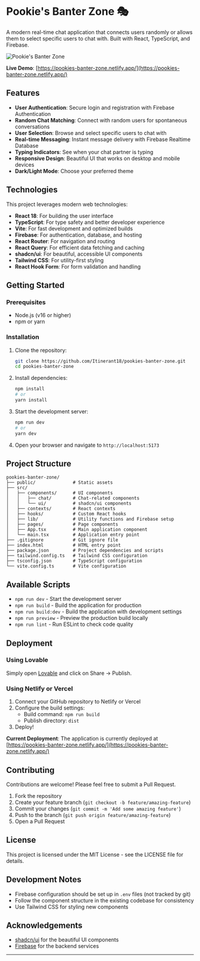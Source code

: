# Pookie's Banter Zone 🎭

A modern real-time chat application that connects users randomly or allows them to select specific users to chat with. Built with React, TypeScript, and Firebase.

![Pookie's Banter Zone](https://lovable.dev/projects/42839644-292f-404a-b334-91de68c3dbba/preview.png)

**Live Demo**: [https://pookies-banter-zone.netlify.app/](https://pookies-banter-zone.netlify.app/)

## Features

- **User Authentication**: Secure login and registration with Firebase Authentication
- **Random Chat Matching**: Connect with random users for spontaneous conversations
- **User Selection**: Browse and select specific users to chat with
- **Real-time Messaging**: Instant message delivery with Firebase Realtime Database
- **Typing Indicators**: See when your chat partner is typing
- **Responsive Design**: Beautiful UI that works on desktop and mobile devices
- **Dark/Light Mode**: Choose your preferred theme

## Technologies

This project leverages modern web technologies:

- **React 18**: For building the user interface
- **TypeScript**: For type safety and better developer experience
- **Vite**: For fast development and optimized builds
- **Firebase**: For authentication, database, and hosting
- **React Router**: For navigation and routing
- **React Query**: For efficient data fetching and caching
- **shadcn/ui**: For beautiful, accessible UI components
- **Tailwind CSS**: For utility-first styling
- **React Hook Form**: For form validation and handling

## Getting Started

### Prerequisites

- Node.js (v16 or higher)
- npm or yarn

### Installation

1. Clone the repository:
   ```sh
   git clone https://github.com/Itinerant18/pookies-banter-zone.git
   cd pookies-banter-zone
   ```

2. Install dependencies:
   ```sh
   npm install
   # or
   yarn install
   ```

3. Start the development server:
   ```sh
   npm run dev
   # or
   yarn dev
   ```

4. Open your browser and navigate to `http://localhost:5173`

## Project Structure

```
pookies-banter-zone/
├── public/              # Static assets
├── src/
│   ├── components/      # UI components
│   │   ├── chat/        # Chat-related components
│   │   └── ui/          # shadcn/ui components
│   ├── contexts/        # React contexts
│   ├── hooks/           # Custom React hooks
│   ├── lib/             # Utility functions and Firebase setup
│   ├── pages/           # Page components
│   ├── App.tsx          # Main application component
│   └── main.tsx         # Application entry point
├── .gitignore           # Git ignore file
├── index.html           # HTML entry point
├── package.json         # Project dependencies and scripts
├── tailwind.config.ts   # Tailwind CSS configuration
├── tsconfig.json        # TypeScript configuration
└── vite.config.ts       # Vite configuration
```

## Available Scripts

- `npm run dev` - Start the development server
- `npm run build` - Build the application for production
- `npm run build:dev` - Build the application with development settings
- `npm run preview` - Preview the production build locally
- `npm run lint` - Run ESLint to check code quality

## Deployment

### Using Lovable

Simply open [Lovable](https://lovable.dev/projects/42839644-292f-404a-b334-91de68c3dbba) and click on Share -> Publish.

### Using Netlify or Vercel

1. Connect your GitHub repository to Netlify or Vercel
2. Configure the build settings:
   - Build command: `npm run build`
   - Publish directory: `dist`
3. Deploy!

**Current Deployment**: The application is currently deployed at [https://pookies-banter-zone.netlify.app/](https://pookies-banter-zone.netlify.app/)

## Contributing

Contributions are welcome! Please feel free to submit a Pull Request.

1. Fork the repository
2. Create your feature branch (`git checkout -b feature/amazing-feature`)
3. Commit your changes (`git commit -m 'Add some amazing feature'`)
4. Push to the branch (`git push origin feature/amazing-feature`)
5. Open a Pull Request

## License

This project is licensed under the MIT License - see the LICENSE file for details.

## Development Notes

- Firebase configuration should be set up in `.env` files (not tracked by git)
- Follow the component structure in the existing codebase for consistency
- Use Tailwind CSS for styling new components

## Acknowledgements

- [shadcn/ui](https://ui.shadcn.com/) for the beautiful UI components
- [Firebase](https://firebase.google.com/) for the backend services
---
